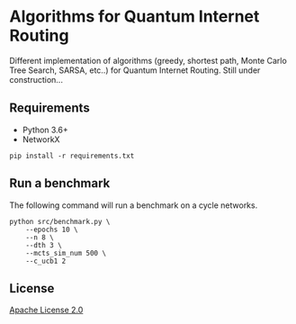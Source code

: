 # Algorithms for Quantum Internet Routing
Different implementation of algorithms (greedy, shortest path, Monte Carlo Tree Search, SARSA, etc..) for Quantum Internet Routing. Still under construction...

## Requirements

* Python 3.6+
* NetworkX

```shell
pip install -r requirements.txt
```

## Run a benchmark

The following command will run a benchmark on a cycle networks.

```shell
python src/benchmark.py \
    --epochs 10 \
    --n 8 \
    --dth 3 \
    --mcts_sim_num 500 \
    --c_ucb1 2
```

## License
[Apache License 2.0](https://github.com/adelshb/Quantum-Internet-Routing-with-with-Reinforcement-Learning/blob/main/LICENSE)
